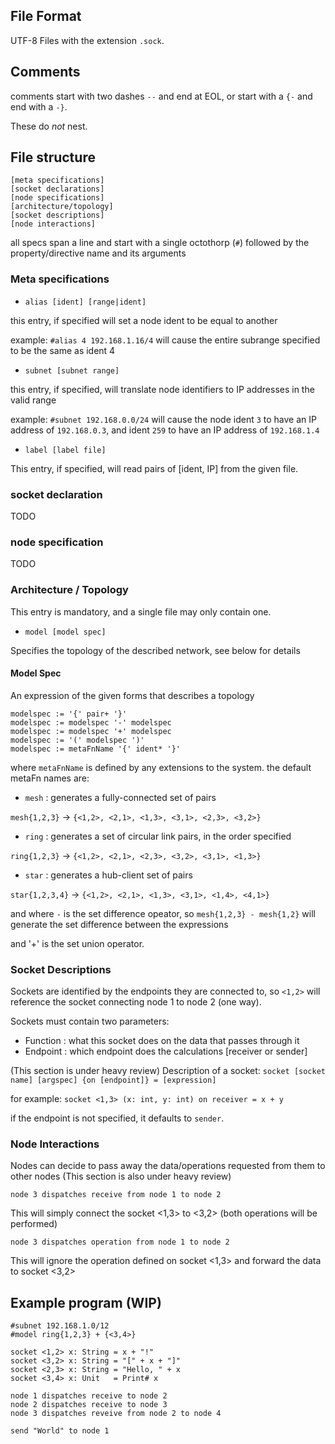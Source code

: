 

## File Format
UTF-8 Files with the extension `.sock`.

## Comments
comments start with two dashes `--` and end at EOL, 
or start with a `{-` and end with a `-}`.

These do _not_ nest.

## File structure
```
[meta specifications]
[socket declarations]
[node specifications]
[architecture/topology]
[socket descriptions]
[node interactions]
```

all specs span a line and start with a single octothorp (`#`) followed by the property/directive name and its arguments

### Meta specifications

+ `alias [ident] [range|ident]`

this entry, if specified will set a node ident to be equal to another

example: `#alias 4 192.168.1.16/4`
will cause the entire subrange specified to be the same as ident 4

+ `subnet [subnet range]`

this entry, if specified, will translate node identifiers to IP addresses in the valid range

example: 
`#subnet 192.168.0.0/24` will cause the node ident `3` to have an IP address of `192.168.0.3`, and ident `259` to have an IP address of `192.168.1.4`

+ `label [label file]`

This entry, if specified, will read pairs of [ident, IP] from the given file.

### socket declaration

TODO

### node specification

TODO

### Architecture / Topology
This entry is mandatory, and a single file may only contain one.
+ `model [model spec]`

Specifies the topology of the described network, see below for details

#### Model Spec

An expression of the given forms that describes a topology
```
modelspec := '{' pair+ '}'
modelspec := modelspec '-' modelspec
modelspec := modelspec '+' modelspec
modelspec := '(' modelspec ')'
modelspec := metaFnName '{' ident* '}'
```

where `metaFnName` is defined by any extensions to the system.
the default metaFn names are:

+ `mesh` : generates a fully-connected set of pairs

`mesh{1,2,3}` -> `{<1,2>, <2,1>, <1,3>, <3,1>, <2,3>, <3,2>}`

+ `ring` : generates a set of circular link pairs, in the order specified

`ring{1,2,3}` -> `{<1,2>, <2,1>, <2,3>, <3,2>, <3,1>, <1,3>}`

+ `star` : generates a hub-client set of pairs

`star{1,2,3,4}` -> `{<1,2>, <2,1>, <1,3>, <3,1>, <1,4>, <4,1>}`

and where `-` is the set difference opeator, so `mesh{1,2,3} - mesh{1,2}` will generate the set difference between the expressions

and '+' is the set union operator.

### Socket Descriptions

Sockets are identified by the endpoints they are connected to, so `<1,2>` will reference the socket connecting node 1 to node 2 (one way).

Sockets must contain two parameters:
+ Function : what this socket does on the data that passes through it
+ Endpoint : which endpoint does the calculations [receiver or sender]

(This section is under heavy review)
Description of a socket:
`socket [socket name] [argspec] {on [endpoint]} = [expression]`

for example:
`socket <1,3> (x: int, y: int) on receiver = x + y`

if the endpoint is not specified, it defaults to `sender`.

### Node Interactions

Nodes can decide to pass away the data/operations requested from them to other nodes
(This section is also under heavy review)

`node 3 dispatches receive from node 1 to node 2`

This will simply connect the socket <1,3> to <3,2> (both operations will be performed)

`node 3 dispatches operation from node 1 to node 2`

This will ignore the operation defined on socket <1,3> and forward the data to socket <3,2>


## Example program (WIP)

```
#subnet 192.168.1.0/12
#model ring{1,2,3} + {<3,4>}

socket <1,2> x: String = x + "!"
socket <3,2> x: String = "[" + x + "]"
socket <2,3> x: String = "Hello, " + x
socket <3,4> x: Unit   = Print# x

node 1 dispatches receive to node 2
node 2 dispatches receive to node 3
node 3 dispatches reveive from node 2 to node 4

send "World" to node 1
```

